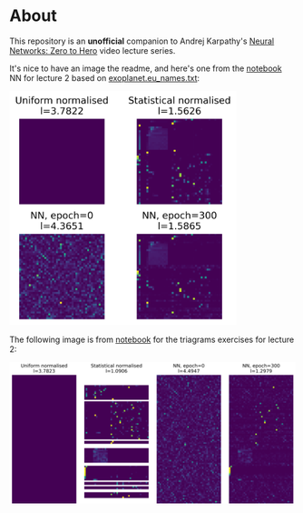 # About

This repository is an **unofficial** companion to Andrej Karpathy's 
[Neural Networks: Zero to Hero](https://www.youtube.com/playlist?list=PLAqhIrjkxbuWI23v9cThsA9GvCAUhRvKZ) video lecture series. 


It's nice to have an image the readme, and here's one from the [notebook](notebooks/2z.%20Lang%201%20-%20Bigrams%20%20-%20TM.ipynb) NN for lecture 2 based on [exoplanet.eu_names.txt](notebooks/data/exoplanet.eu_names.txt):

<img src="notebooks/data/2_bigram.png" alt="Lecture 2, losses for different models" width="400"/>

The following image is from [notebook](/notebooks/2z.%20Lang%201%20-%20Bigrams%20%20-%20E01%20trigrams.ipynb) for the triagrams exercises for lecture 2:

<img src="notebooks/data/2_trigram_cropped.png" alt="Lecture 2, trigrams, losses for different models" />